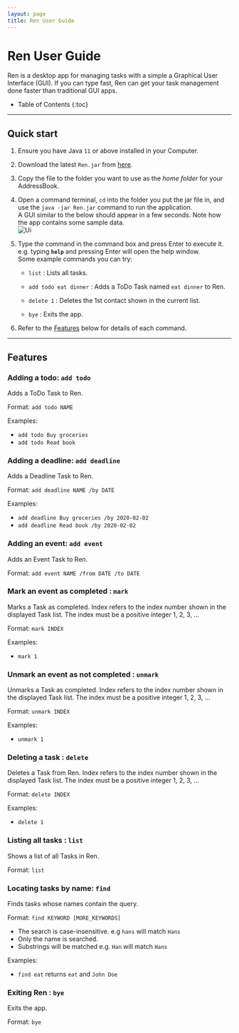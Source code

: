 ```yaml
---
layout: page
title: Ren User Guide
---
```


# Ren User Guide
Ren is a desktop app for managing tasks with a simple a Graphical User Interface (GUI).
If you can type fast, Ren can get your task management done faster than traditional GUI apps.

* Table of Contents
{:toc}

--------------------------------------------------------------------------------------------------------------------

## Quick start

1. Ensure you have Java `11` or above installed in your Computer.

1. Download the latest `Ren.jar` from [here](https://github.com/TeeRenJing/ip/releases).

1. Copy the file to the folder you want to use as the _home folder_ for your AddressBook.

1. Open a command terminal, `cd` into the folder you put the jar file in, and use the `java -jar Ren.jar` command to run the application.<br>
   A GUI similar to the below should appear in a few seconds. Note how the app contains some sample data.<br>
   ![Ui](images/Ui.png)

1. Type the command in the command box and press Enter to execute it. e.g. typing **`help`** and pressing Enter will open the help window.<br>
   Some example commands you can try:

   * `list` : Lists all tasks.

   * `add todo eat dinner` : Adds a ToDo Task named `eat dinner` to Ren.

   * `delete 1` : Deletes the 1st contact shown in the current list.

   * `bye` : Exits the app.

1. Refer to the [Features](#features) below for details of each command.

--------------------------------------------------------------------------------------------------------------------

## Features

### Adding a todo: `add todo`

Adds a ToDo Task to Ren.

Format: `add todo NAME `

Examples:
* `add todo Buy groceries`
* `add todo Read book`

### Adding a deadline: `add deadline`

Adds a Deadline Task to Ren.

Format: `add deadline NAME /by DATE `

Examples:
* `add deadline Buy groceries /by 2020-02-02`
* `add deadline Read book /by 2020-02-02`

### Adding an event: `add event`

Adds an Event Task to Ren.

Format: `add event NAME /from DATE /to DATE `

### Mark an event as completed : `mark`

Marks a Task as completed. Index refers to the index number shown in the displayed Task list. The index must be a positive integer 1, 2, 3, ...

Format: `mark INDEX`

Examples:
* `mark 1`

### Unmark an event as not completed : `unmark`

Unmarks a Task as completed. Index refers to the index number shown in the displayed Task list. The index must be a positive integer 1, 2, 3, ...

Format: `unmark INDEX`

Examples:
* `unmark 1`

### Deleting a task : `delete`

Deletes a Task from Ren. Index refers to the index number shown in the displayed Task list. The index must be a positive integer 1, 2, 3, ...

Format: `delete INDEX`

Examples:
* `delete 1`

### Listing all tasks : `list`

Shows a list of all Tasks in Ren.

Format: `list`

### Locating tasks by name: `find`

Finds tasks whose names contain the query.

Format: `find KEYWORD [MORE_KEYWORDS]`

* The search is case-insensitive. e.g `hans` will match `Hans`
* Only the name is searched.
* Substrings will be matched e.g. `Han` will match `Hans`

Examples:
* `find eat` returns `eat` and `John Doe`

### Exiting Ren : `bye`

Exits the app.

Format: `bye`

